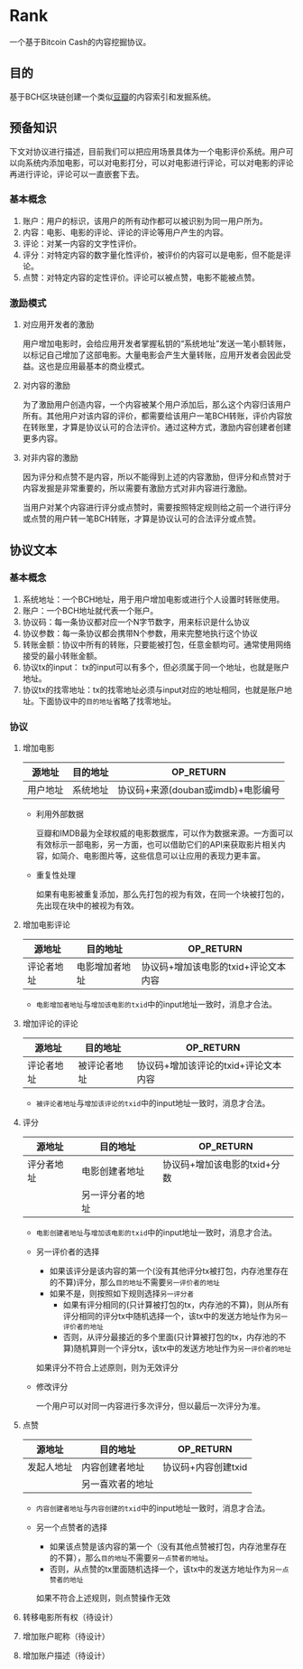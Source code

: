 # Rank
一个基于Bitcoin Cash的内容挖掘协议。

## 目的

基于BCH区块链创建一个类似[豆瓣](https://www.douban.com)的内容索引和发掘系统。



## 预备知识

下文对协议进行描述，目前我们可以把应用场景具体为一个电影评价系统。用户可以向系统内添加电影，可以对电影打分，可以对电影进行评论，可以对电影的评论再进行评论，评论可以一直嵌套下去。

### 基本概念

1. 账户：用户的标识，该用户的所有动作都可以被识别为同一用户所为。
2. 内容：电影、电影的评论、评论的评论等用户产生的内容。
3. 评论：对某一内容的文字性评价。
4. 评分：对特定内容的数字量化性评价，被评价的内容可以是电影，但不能是评论。
5. 点赞：对特定内容的定性评价。评论可以被点赞，电影不能被点赞。

### 激励模式

1. 对应用开发者的激励

   用户增加电影时，会给应用开发者掌握私钥的“系统地址”发送一笔小额转账，以标记自己增加了这部电影。大量电影会产生大量转账，应用开发者会因此受益。这也是应用最基本的商业模式。

2. 对内容的激励

   为了激励用户创造内容，一个内容被某个用户添加后，那么这个内容归该用户所有。其他用户对该内容的评价，都需要给该用户一笔BCH转账，评价内容放在转账里，才算是协议认可的合法评价。通过这种方式，激励内容创建者创建更多内容。

3. 对非内容的激励

   因为评分和点赞不是内容，所以不能得到上述的内容激励，但评分和点赞对于内容发掘是非常重要的，所以需要有激励方式对非内容进行激励。

   当用户对某个内容进行评分或点赞时，需要按照特定规则给之前一个进行评分或点赞的用户转一笔BCH转账，才算是协议认可的合法评分或点赞。

## 协议文本

### 基本概念

1. 系统地址：一个BCH地址，用于用户增加电影或进行个人设置时转账使用。
2. 账户：一个BCH地址就代表一个账户。
3. 协议码：每一条协议都对应一个N字节数字，用来标识是什么协议
4. 协议参数：每一条协议都会携带N个参数，用来完整地执行这个协议
5. 转账金额：协议中所有的转账，只要能被打包，任意金额均可。通常使用网络接受的最小转账金额。
6. 协议tx的input： tx的input可以有多个，但必须属于同一个地址，也就是账户地址。
7. 协议tx的找零地址：tx的找零地址必须与input对应的地址相同，也就是账户地址。下面协议中的`目的地址`省略了找零地址。

### 协议

1. 增加电影

   | 源地址   | 目的地址 | OP_RETURN                          |
   | -------- | -------- | ---------------------------------- |
   | 用户地址 | 系统地址 | 协议码+来源(douban或imdb)+电影编号 |

   * 利用外部数据

     豆瓣和IMDB最为全球权威的电影数据库，可以作为数据来源。一方面可以有效标示一部电影，另一方面，也可以借助它们的API来获取影片相关内容，如简介、电影图片等，这些信息可以让应用的表现力更丰富。

   * 重复性处理

     如果有电影被重复添加，那么先打包的视为有效，在同一个块被打包的，先出现在块中的被视为有效。

2. 增加电影评论

   | 源地址     | 目的地址       | OP_RETURN                            |
   | ---------- | -------------- | ------------------------------------ |
   | 评论者地址 | 电影增加者地址 | 协议码+增加该电影的txid+评论文本内容 |

   * `电影增加者地址`与`增加该电影的txid`中的input地址一致时，消息才合法。

3. 增加评论的评论

   | 源地址     | 目的地址     | OP_RETURN                            |
   | ---------- | ------------ | ------------------------------------ |
   | 评论者地址 | 被评论者地址 | 协议码+增加该评论的txid+评论文本内容 |

   * `被评论者地址`与`增加该评论的txid`中的input地址一致时，消息才合法。

4. 评分

   | 源地址     | 目的地址         | OP_RETURN                    |
   | ---------- | ---------------- | ---------------------------- |
   | 评分者地址 | 电影创建者地址   | 协议码+增加该电影的txid+分数 |
   |            | 另一评分者的地址 |                              |

   * `电影创建者地址`与`增加该电影的txid`中的input地址一致时，消息才合法。

   * 另一评价者的选择

     * 如果该评分是该内容的第一个(没有其他评分tx被打包，内存池里存在的不算)评分，那么`目的地址`不需要`另一评价者的地址`
     * 如果不是，则按照如下规则选择`另一评分者`
       * 如果有评分相同的(只计算被打包的tx，内存池的不算)，则从所有评分相同的评分tx中随机选择一个，该tx中的发送方地址作为`另一评价者的地址`
       * 否则，从评分最接近的多个里面(只计算被打包的tx，内存池的不算)随机算则一个评分tx，该tx中的发送方地址作为`另一评价者的地址`

     如果评分不符合上述原则，则为无效评分

   * 修改评分

     一个用户可以对同一内容进行多次评分，但以最后一次评分为准。

5. 点赞

   | 源地址     | 目的地址         | OP_RETURN           |
   | ---------- | ---------------- | ------------------- |
   | 发起人地址 | 内容创建者地址   | 协议码+内容创建txid |
   |            | 另一喜欢者的地址 |                     |

   * `内容创建者地址`与`内容创建的txid`中的input地址一致时，消息才合法。

   * 另一个点赞者的选择

     * 如果该点赞是该内容的第一个（没有其他点赞被打包，内存池里存在的不算），那么`目的地址`不需要`另一点赞者的地址`。
     * 否则，从点赞的tx里面随机选择一个，该tx中的发送方地址作为`另一点赞者的地址`

     如果不符合上述规则，则点赞操作无效

6. 转移电影所有权（待设计）

7. 增加账户昵称（待设计）

8. 增加账户描述（待设计）

